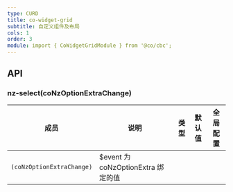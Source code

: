 ```yaml
---
type: CURD
title: co-widget-grid
subtitle: 自定义组件及布局
cols: 1
order: 3
module: import { CoWidgetGridModule } from '@co/cbc';
---
```


## API

### nz-select(coNzOptionExtraChange)

| 成员 | 说明 | 类型 | 默认值 | 全局配置 |
|----|----|----|-----|------|
| `(coNzOptionExtraChange)` | $event 为 coNzOptionExtra 绑定的值 | | | |
